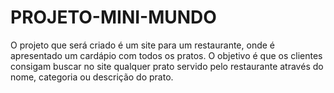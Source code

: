 # PROJETO-MINI-MUNDO
 O projeto que será criado é um site para um restaurante, onde é apresentado um cardápio com todos os pratos.  O objetivo é que os clientes consigam buscar no site qualquer prato servido pelo restaurante através do nome, categoria ou descrição do prato.
